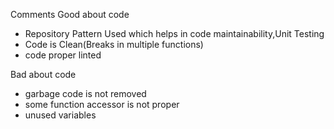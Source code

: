 
Comments
Good about code 
- Repository Pattern Used which helps in code maintainability,Unit Testing
- Code is Clean(Breaks in multiple functions)
- code proper linted


Bad about code
- garbage code is not removed
- some function accessor is not proper
- unused variables
